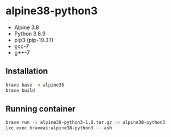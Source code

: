 # alpine38-python3

* Alpine 3.8
* Python 3.6.9
* pip3 (pip-19.3.1)
* gcc-7
* g++-7

## Installation

``` bash
brave base -n alpine38
brave build
```

## Running container

``` bash
brave run -i alpine38-python3-1.0.tar.gz -n alpine38-python3
lxc exec braveai:alpine38-python3 -- ash
```